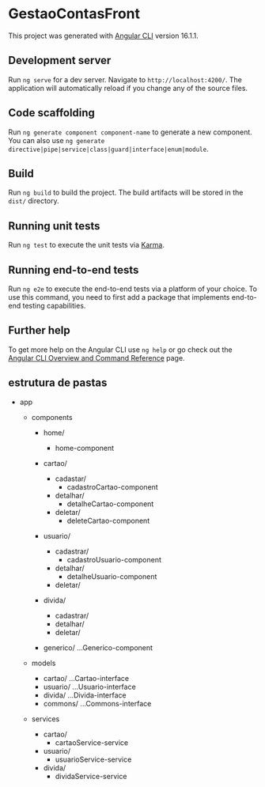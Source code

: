 # GestaoContasFront

This project was generated with [Angular CLI](https://github.com/angular/angular-cli) version 16.1.1.

## Development server

Run `ng serve` for a dev server. Navigate to `http://localhost:4200/`. The application will automatically reload if you change any of the source files.

## Code scaffolding

Run `ng generate component component-name` to generate a new component. You can also use `ng generate directive|pipe|service|class|guard|interface|enum|module`.

## Build

Run `ng build` to build the project. The build artifacts will be stored in the `dist/` directory.

## Running unit tests

Run `ng test` to execute the unit tests via [Karma](https://karma-runner.github.io).

## Running end-to-end tests

Run `ng e2e` to execute the end-to-end tests via a platform of your choice. To use this command, you need to first add a package that implements end-to-end testing capabilities.

## Further help

To get more help on the Angular CLI use `ng help` or go check out the [Angular CLI Overview and Command Reference](https://angular.io/cli) page.


## estrutura de pastas
  - app
    
    - components
      - home/
        - home-component
      - cartao/
        - cadastar/
          - cadastroCartao-component
        - detalhar/
          - detalheCartao-component
        - deletar/
          - deleteCartao-component
      - usuario/
        - cadastrar/
          - cadastroUsuario-component
        - detalhar/
          - detalheUsuario-component
        - deletar/
        
      - divida/
        - cadastrar/
        - detalhar/
        - deletar/
      - generico/
        ...Generico-component
    
    - models
      - cartao/
        ...Cartao-interface
      - usuario/
        ...Usuario-interface
      - divida/
        ...Divida-interface
      - commons/
        ...Commons-interface
    
    - services
      - cartao/
        - cartaoService-service
      - usuario/
        - usuarioService-service
      - divida/
        - dividaService-service
